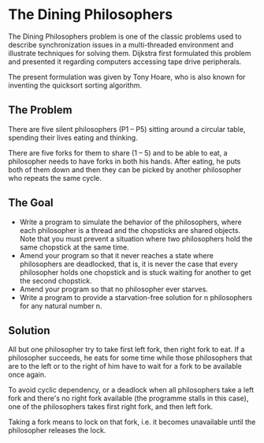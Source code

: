 # The Dining Philosophers

The Dining Philosophers problem is one of the classic problems used to describe synchronization issues in a multi-threaded environment and illustrate techniques for solving them. Dijkstra first formulated this problem and presented it regarding computers accessing tape drive peripherals.

The present formulation was given by Tony Hoare, who is also known for inventing the quicksort sorting algorithm. 

## The Problem

There are five silent philosophers (P1 – P5) sitting around a circular table, spending their lives eating and thinking.

There are five forks for them to share (1 – 5) and to be able to eat, a philosopher needs to have forks in both his hands. After eating, he puts both of them down and then they can be picked by another philosopher who repeats the same cycle.

## The Goal

- Write a program to simulate the behavior of the philosophers, where each philosopher is a thread and the chopsticks are shared objects. Note that you must prevent a situation where two philosophers hold the same chopstick at the same time. 
- Amend your program so that it never reaches a state where philosophers are deadlocked, that is, it is never the case that every philosopher holds one chopstick and is stuck waiting for another to get the second chopstick.
- Amend your program so that no philosopher ever starves.
- Write a program to provide a starvation-free solution for n philosophers for any natural number n.

## Solution
All but one philosopher try to take first left fork, then right fork to eat. If a philosopher succeeds, he eats for some time
while those philosophers that are to the left or to the right of him have to wait for a fork to be available once again.

To avoid cyclic dependency, or a deadlock when all philosophers take a left fork and there's no right fork available
(the programme stalls in this case), one of the philosophers takes first right fork, and then left fork. 

Taking a fork means to lock on that fork, i.e. it becomes unavailable until the philosopher releases the lock.
